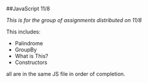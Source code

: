 ##JavaScript 11/8

_This is for the group of assignments distributed on 11/8_

This includes:
* Palindrome
* GroupBy
* What is This?
* Constructors

all are in the same JS file in order of completion.
